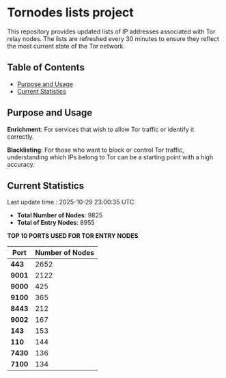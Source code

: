# Tornodes lists project

This repository provides updated lists of IP addresses associated with Tor relay nodes. The lists are refreshed every 30 minutes to ensure they reflect the most current state of the Tor network.

## Table of Contents

- [Purpose and Usage](#purpose-and-usage)
- [Current Statistics](#current-statistics)


## Purpose and Usage

**Enrichment**: For services that wish to allow Tor traffic or identify it correctly.

**Blacklisting**: For those who want to block or control Tor traffic, understanding which IPs belong to Tor can be a starting point with a high accuracy.

## Current Statistics

Last update time : 2025-10-29 23:00:35 UTC

- **Total Number of Nodes**: 9825
- **Total of Entry Nodes**: 8955

**TOP 10 PORTS USED FOR TOR ENTRY NODES**

| **Port** | **Number of Nodes** |
|------|-----------------|
| **443**   | 2652  |
| **9001**   | 2122  |
| **9000**   | 425  |
| **9100**   | 365  |
| **8443**   | 212  |
| **9002**   | 167  |
| **143**   | 153  |
| **110**   | 144  |
| **7430**   | 136  |
| **7100**   | 134  |

